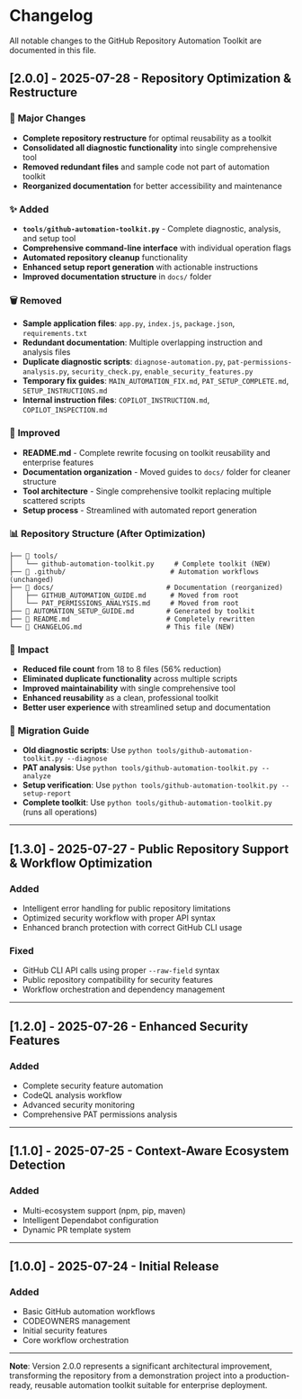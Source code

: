# Changelog


All notable changes to the GitHub Repository Automation Toolkit are documented in this file.

## [2.0.0] - 2025-07-28 - Repository Optimization & Restructure

### 🚀 **Major Changes**
- **Complete repository restructure** for optimal reusability as a toolkit
- **Consolidated all diagnostic functionality** into single comprehensive tool
- **Removed redundant files** and sample code not part of automation toolkit
- **Reorganized documentation** for better accessibility and maintenance

### ✨ **Added**
- **`tools/github-automation-toolkit.py`** - Complete diagnostic, analysis, and setup tool
- **Comprehensive command-line interface** with individual operation flags
- **Automated repository cleanup** functionality
- **Enhanced setup report generation** with actionable instructions
- **Improved documentation structure** in `docs/` folder

### 🗑️ **Removed**
- **Sample application files**: `app.py`, `index.js`, `package.json`, `requirements.txt`
- **Redundant documentation**: Multiple overlapping instruction and analysis files
- **Duplicate diagnostic scripts**: `diagnose-automation.py`, `pat-permissions-analysis.py`, `security_check.py`, `enable_security_features.py`
- **Temporary fix guides**: `MAIN_AUTOMATION_FIX.md`, `PAT_SETUP_COMPLETE.md`, `SETUP_INSTRUCTIONS.md`
- **Internal instruction files**: `COPILOT_INSTRUCTION.md`, `COPILOT_INSPECTION.md`

### 🔧 **Improved**
- **README.md** - Complete rewrite focusing on toolkit reusability and enterprise features
- **Documentation organization** - Moved guides to `docs/` folder for cleaner structure
- **Tool architecture** - Single comprehensive toolkit replacing multiple scattered scripts
- **Setup process** - Streamlined with automated report generation

### 📊 **Repository Structure (After Optimization)**
```
├── 🔧 tools/
│   └── github-automation-toolkit.py     # Complete toolkit (NEW)
├── 📁 .github/                          # Automation workflows (unchanged)
├── 📁 docs/                            # Documentation (reorganized)
│   ├── GITHUB_AUTOMATION_GUIDE.md      # Moved from root
│   └── PAT_PERMISSIONS_ANALYSIS.md     # Moved from root  
├── 📄 AUTOMATION_SETUP_GUIDE.md        # Generated by toolkit
├── 📄 README.md                        # Completely rewritten
└── 📄 CHANGELOG.md                     # This file (NEW)
```

### 🎯 **Impact**
- **Reduced file count** from 18 to 8 files (56% reduction)
- **Eliminated duplicate functionality** across multiple scripts
- **Improved maintainability** with single comprehensive tool
- **Enhanced reusability** as a clean, professional toolkit
- **Better user experience** with streamlined setup and documentation

### 🔄 **Migration Guide**
- **Old diagnostic scripts**: Use `python tools/github-automation-toolkit.py --diagnose`
- **PAT analysis**: Use `python tools/github-automation-toolkit.py --analyze`
- **Setup verification**: Use `python tools/github-automation-toolkit.py --setup-report`
- **Complete toolkit**: Use `python tools/github-automation-toolkit.py` (runs all operations)

---

## [1.3.0] - 2025-07-27 - Public Repository Support & Workflow Optimization

### Added
- Intelligent error handling for public repository limitations
- Optimized security workflow with proper API syntax
- Enhanced branch protection with correct GitHub CLI usage

### Fixed  
- GitHub CLI API calls using proper `--raw-field` syntax
- Public repository compatibility for security features
- Workflow orchestration and dependency management

---

## [1.2.0] - 2025-07-26 - Enhanced Security Features

### Added
- Complete security feature automation
- CodeQL analysis workflow
- Advanced security monitoring
- Comprehensive PAT permissions analysis

---

## [1.1.0] - 2025-07-25 - Context-Aware Ecosystem Detection

### Added
- Multi-ecosystem support (npm, pip, maven)
- Intelligent Dependabot configuration
- Dynamic PR template system

---

## [1.0.0] - 2025-07-24 - Initial Release

### Added
- Basic GitHub automation workflows
- CODEOWNERS management
- Initial security features
- Core workflow orchestration

---

**Note**: Version 2.0.0 represents a significant architectural improvement, transforming the repository from a demonstration project into a production-ready, reusable automation toolkit suitable for enterprise deployment.
